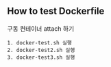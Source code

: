 ## How to test Dockerfile

구동 컨테이너 attach 하기

```make
1. docker-test.sh 실행
2. docker-test2.sh 실행
3. docker-test3.sh 실행
```
